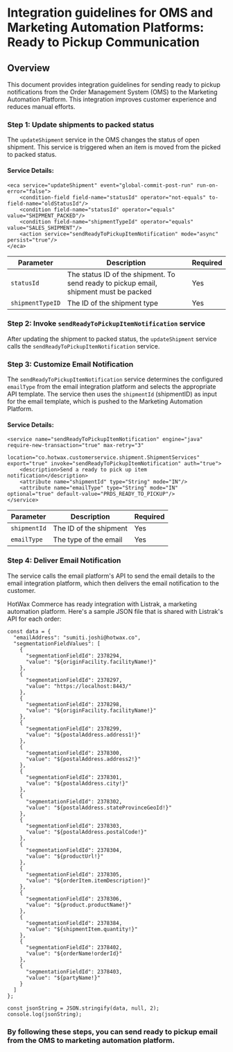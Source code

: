 # Integration guidelines for OMS and Marketing Automation Platforms: Ready to Pickup Communication 


## Overview
This document provides integration guidelines for sending ready to pickup notifications from the Order Management System (OMS) to the Marketing Automation Platform. This integration improves customer experience and reduces manual efforts.

### Step 1: Update shipments to packed status

The `updateShipment` service in the OMS changes the status of open shipment. This service is triggered when an item is moved from the picked to packed status.

#### Service Details:
```
<eca service="updateShipment" event="global-commit-post-run" run-on-error="false">
    <condition-field field-name="statusId" operator="not-equals" to-field-name="oldStatusId"/>
    <condition field-name="statusId" operator="equals" value="SHIPMENT_PACKED"/>
    <condition field-name="shipmentTypeId" operator="equals" value="SALES_SHIPMENT"/>
    <action service="sendReadyToPickupItemNotification" mode="async" persist="true"/>
</eca>
```

| Parameter | Description | Required |
|-----------|-------------|----------|
| `statusId` | The status ID of the shipment. To send ready to pickup email, shipment must be packed | Yes |
| `shipmentTypeID` | The ID of the shipment type | Yes |

### Step 2: Invoke `sendReadyToPickupItemNotification` service

After updating the shipment to packed status, the `updateShipment` service calls the `sendReadyToPickupItemNotification` service.

### Step 3: Customize Email Notification

The `sendReadyToPickupItemNotification` service determines the configured `emailType` from the email integration platform and selects the appropriate API template. The service then uses the `shipmentId` (shipmentID) as input for the email template, which is pushed to the Marketing Automation Platform.

#### Service Details:
```
<service name="sendReadyToPickupItemNotification" engine="java" require-new-transaction="true" max-retry="3"
         location="co.hotwax.customerservice.shipment.ShipmentServices" export="true" invoke="sendReadyToPickupItemNotification" auth="true">
    <description>Send a ready to pick up item notification</description>
    <attribute name="shipmentId" type="String" mode="IN"/>
    <attribute name="emailType" type="String" mode="IN" optional="true" default-value="PRDS_READY_TO_PICKUP"/>
</service>
```

| Parameter | Description | Required |
|-----------|-------------|----------|
| `shipmentId` | The ID of the shipment | Yes |
| `emailType` | The type of the email | Yes |

### Step 4: Deliver Email Notification

The service calls the email platform's API to send the email details to the email integration platform, which then delivers the email notification to the customer.

HotWax Commerce has ready integration with Listrak, a marketing automation platform. Here's a sample JSON file that is shared with Listrak's API for each order:
```
const data = {
  "emailAddress": "sumiti.joshi@hotwax.co",
  "segmentationFieldValues": [
    {
      "segmentationFieldId": 2378294,
      "value": "${originFacility.facilityName!}"
    },
    {
      "segmentationFieldId": 2378297,
      "value": "https://localhost:8443/"
    },
    {
      "segmentationFieldId": 2378298,
      "value": "${originFacility.facilityName!}"
    },
    {
      "segmentationFieldId": 2378299,
      "value": "${postalAddress.address1!}"
    },
    {
      "segmentationFieldId": 2378300,
      "value": "${postalAddress.address2!}"
    },
    {
      "segmentationFieldId": 2378301,
      "value": "${postalAddress.city!}"
    },
    {
      "segmentationFieldId": 2378302,
      "value": "${postalAddress.stateProvinceGeoId!}"
    },
    {
      "segmentationFieldId": 2378303,
      "value": "${postalAddress.postalCode!}"
    },
    {
      "segmentationFieldId": 2378304,
      "value": "${productUrl!}"
    },
    {
      "segmentationFieldId": 2378305,
      "value": "${orderItem.itemDescription!}"
    },
    {
      "segmentationFieldId": 2378306,
      "value": "${product.productName!}"
    },
    {
      "segmentationFieldId": 2378384,
      "value": "${shipmentItem.quantity!}"
    },
    {
      "segmentationFieldId": 2378402,
      "value": "${orderName!orderId}"
    },
    {
      "segmentationFieldId": 2378403,
      "value": "${partyName!}"
    }
  ]
};

const jsonString = JSON.stringify(data, null, 2);
console.log(jsonString);
```

### By following these steps, you can send ready to pickup email from the OMS to marketing automation platform.
